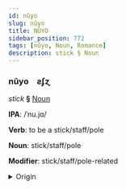 ```yaml
---
id: nûyo
slug: nûyo
title: NÛYO
sidebar_position: 772
tags: [nûyo, Noun, Romance]
description: stick § Noun
---
```


### nûyo&emsp;<span kind="abugida">ƨʄɀ</span>

*stick* **§** [Noun](../../tags/Noun)

**IPA**: /ˈnu.jɑ/

**Verb**: to be a stick/staff/pole

**Noun**: stick/staff/pole

**Modifier**: stick/staff/pole-related

<details>
    <summary>Origin</summary>
    Romanian nuia [nuˈja]<br/>
    <em>Romance Language Family</em>
</details>